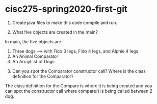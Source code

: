 # cisc275-spring2020-first-git
1. Create java files to make this code compile and run.

2. What five objects are created in the main?

In main, the five objects are 
1) Three dogs --> with Fido 3 legs, Fido 4 legs, and Alphie 4 legs
2) An Animal Comparator
3) An ArrayList of Dogs

3. Can you spot the Comparator constructor call? Where is the class definition for the Comparator?

The class definition for the Compare is where it is being created and you can spot the constructor call 
where compare() is being called between 2 dog. 